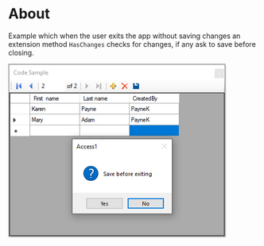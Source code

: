 ﻿# About

Example which when the user exits the app without saving changes an extension method `HasChanges` checks for changes, if any ask to save before closing.

![Figure1](assets/figure1.png)